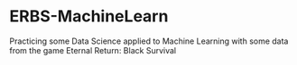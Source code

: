 # ERBS-MachineLearn
Practicing some Data Science applied to Machine Learning with some data from the game Eternal Return: Black Survival
